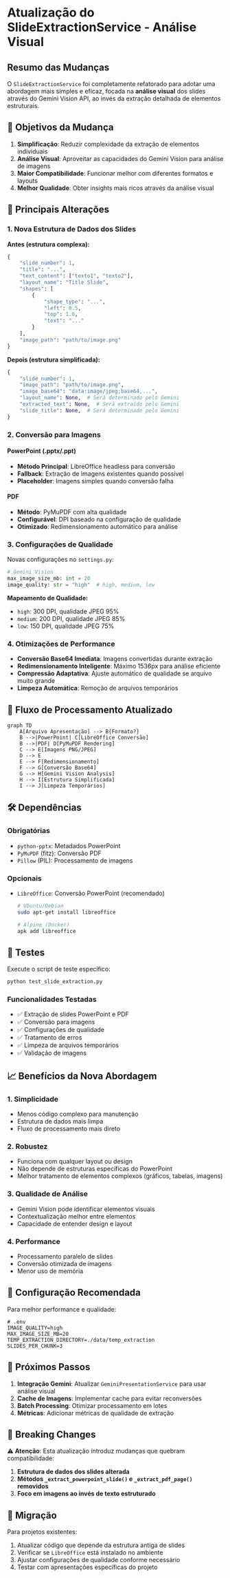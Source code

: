 # Atualização do SlideExtractionService - Análise Visual

## Resumo das Mudanças

O `SlideExtractionService` foi completamente refatorado para adotar uma abordagem mais simples e eficaz, focada na **análise visual** dos slides através do Gemini Vision API, ao invés da extração detalhada de elementos estruturais.

## 🎯 Objetivos da Mudança

1. **Simplificação**: Reduzir complexidade da extração de elementos individuais
2. **Análise Visual**: Aproveitar as capacidades do Gemini Vision para análise de imagens
3. **Maior Compatibilidade**: Funcionar melhor com diferentes formatos e layouts
4. **Melhor Qualidade**: Obter insights mais ricos através da análise visual

## 🔧 Principais Alterações

### 1. Nova Estrutura de Dados dos Slides

**Antes (estrutura complexa):**
```python
{
    "slide_number": 1,
    "title": "...",
    "text_content": ["texto1", "texto2"],
    "layout_name": "Title Slide",
    "shapes": [
        {
            "shape_type": "...",
            "left": 0.5,
            "top": 1.0,
            "text": "..."
        }
    ],
    "image_path": "path/to/image.png"
}
```

**Depois (estrutura simplificada):**
```python
{
    "slide_number": 1,
    "image_path": "path/to/image.png",
    "image_base64": "data:image/jpeg;base64,...",
    "layout_name": None,  # Será determinado pelo Gemini
    "extracted_text": None,  # Será extraído pelo Gemini
    "slide_title": None,  # Será determinado pelo Gemini
}
```

### 2. Conversão para Imagens

#### PowerPoint (.pptx/.ppt)
- **Método Principal**: LibreOffice headless para conversão
- **Fallback**: Extração de imagens existentes quando possível
- **Placeholder**: Imagens simples quando conversão falha

#### PDF
- **Método**: PyMuPDF com alta qualidade
- **Configurável**: DPI baseado na configuração de qualidade
- **Otimizado**: Redimensionamento automático para análise

### 3. Configurações de Qualidade

Novas configurações no `settings.py`:

```python
# Gemini Vision
max_image_size_mb: int = 20
image_quality: str = "high"  # high, medium, low
```

**Mapeamento de Qualidade:**
- `high`: 300 DPI, qualidade JPEG 95%
- `medium`: 200 DPI, qualidade JPEG 85%
- `low`: 150 DPI, qualidade JPEG 75%

### 4. Otimizações de Performance

- **Conversão Base64 Imediata**: Imagens convertidas durante extração
- **Redimensionamento Inteligente**: Máximo 1536px para análise eficiente
- **Compressão Adaptativa**: Ajuste automático de qualidade se arquivo muito grande
- **Limpeza Automática**: Remoção de arquivos temporários

## 🔄 Fluxo de Processamento Atualizado

```mermaid
graph TD
    A[Arquivo Apresentação] --> B{Formato?}
    B -->|PowerPoint| C[LibreOffice Conversão]
    B -->|PDF| D[PyMuPDF Rendering]
    C --> E[Imagens PNG/JPEG]
    D --> E
    E --> F[Redimensionamento]
    F --> G[Conversão Base64]
    G --> H[Gemini Vision Analysis]
    H --> I[Estrutura Simplificada]
    I --> J[Limpeza Temporários]
```

## 🛠️ Dependências

### Obrigatórias
- `python-pptx`: Metadados PowerPoint
- `PyMuPDF` (fitz): Conversão PDF
- `Pillow` (PIL): Processamento de imagens

### Opcionais
- `LibreOffice`: Conversão PowerPoint (recomendado)
  ```bash
  # Ubuntu/Debian
  sudo apt-get install libreoffice
  
  # Alpine (Docker)
  apk add libreoffice
  ```

## 🧪 Testes

Execute o script de teste específico:

```bash
python test_slide_extraction.py
```

### Funcionalidades Testadas
- ✅ Extração de slides PowerPoint e PDF
- ✅ Conversão para imagens
- ✅ Configurações de qualidade
- ✅ Tratamento de erros
- ✅ Limpeza de arquivos temporários
- ✅ Validação de imagens

## 📈 Benefícios da Nova Abordagem

### 1. **Simplicidade**
- Menos código complexo para manutenção
- Estrutura de dados mais limpa
- Fluxo de processamento mais direto

### 2. **Robustez**
- Funciona com qualquer layout ou design
- Não depende de estruturas específicas do PowerPoint
- Melhor tratamento de elementos complexos (gráficos, tabelas, imagens)

### 3. **Qualidade de Análise**
- Gemini Vision pode identificar elementos visuais
- Contextualização melhor entre elementos
- Capacidade de entender design e layout

### 4. **Performance**
- Processamento paralelo de slides
- Conversão otimizada de imagens
- Menor uso de memória

## 🔧 Configuração Recomendada

Para melhor performance e qualidade:

```env
# .env
IMAGE_QUALITY=high
MAX_IMAGE_SIZE_MB=20
TEMP_EXTRACTION_DIRECTORY=./data/temp_extraction
SLIDES_PER_CHUNK=3
```

## 🚀 Próximos Passos

1. **Integração Gemini**: Atualizar `GeminiPresentationService` para usar análise visual
2. **Cache de Imagens**: Implementar cache para evitar reconversões
3. **Batch Processing**: Otimizar processamento em lotes
4. **Métricas**: Adicionar métricas de qualidade de extração

## 📝 Breaking Changes

⚠️ **Atenção**: Esta atualização introduz mudanças que quebram compatibilidade:

1. **Estrutura de dados dos slides alterada**
2. **Métodos `_extract_powerpoint_slide()` e `_extract_pdf_page()` removidos**
3. **Foco em imagens ao invés de texto estruturado**

## 🔄 Migração

Para projetos existentes:

1. Atualizar código que depende da estrutura antiga de slides
2. Verificar se `LibreOffice` está instalado no ambiente
3. Ajustar configurações de qualidade conforme necessário
4. Testar com apresentações específicas do projeto
